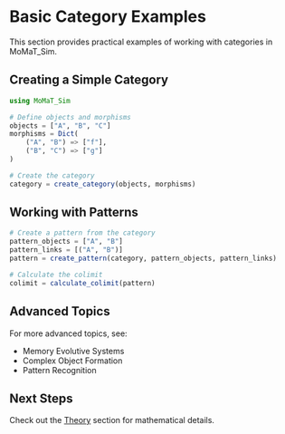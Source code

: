 # Basic Category Examples

This section provides practical examples of working with categories in MoMaT_Sim.

## Creating a Simple Category

```julia
using MoMaT_Sim

# Define objects and morphisms
objects = ["A", "B", "C"]
morphisms = Dict(
    ("A", "B") => ["f"],
    ("B", "C") => ["g"]
)

# Create the category
category = create_category(objects, morphisms)
```

## Working with Patterns

```julia
# Create a pattern from the category
pattern_objects = ["A", "B"]
pattern_links = [("A", "B")]
pattern = create_pattern(category, pattern_objects, pattern_links)

# Calculate the colimit
colimit = calculate_colimit(pattern)
```

## Advanced Topics

For more advanced topics, see:
- Memory Evolutive Systems
- Complex Object Formation
- Pattern Recognition

## Next Steps

Check out the [Theory](../theory/categories.md) section for mathematical details. 